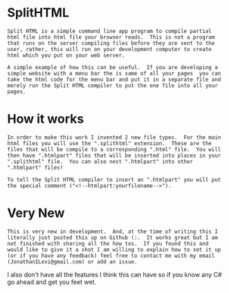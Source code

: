 # SplitHTML

	Split HTML is a simple command line app program to compile partial html file into html file your browser reads.  This is not a program that runs on the server compiling files before they are sent to the user, rather, this will run on your development computer to create html which you put on your web server.

	A simple example of how this can be useful.  If you are developing a simple website with a menu bar the is same of all your pages  you can take the html code for the menu bar and put it in a separate file and merely run the Split HTML compiler to put the one file into all your pages.

<h1>How it works</h1>

	In order to make this work I invented 2 new file types.  For the main html files you will use the ".splithtml" extension.  These are the files that will be compile to a corresponding ".html" file.  You will then have ".htmlpart" files that will be inserted into places in your ".splithtml" file.  You can also nest ".htmlpart" into other ".htmlpart" files!

	To tell the Split HTML compiler to insert an ".htmlpart" you will put the special comment ("<!--htmlpart:yourfilename-->").

<h1>Very New</h1>

	This is very new in development.  And, at the time of writing this I literally just posted this up on Github (:.  It works great but I am not finished with sharing all the how tos.  If you found this and would like to give it a shot I am willing to explain how to set it up (or if you have any feedback) feel free to contact me with my email (JonathanILevi@gmail.com) or add an issue.    

I also don't have all the features I think this can have so if you know any C# go ahead and get you feet wet.
